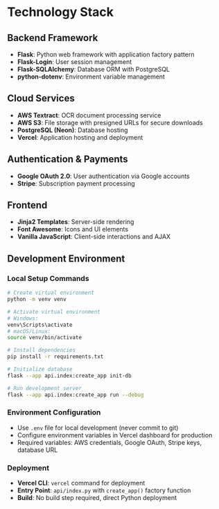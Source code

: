 # Technology Stack

## Backend Framework
- **Flask**: Python web framework with application factory pattern
- **Flask-Login**: User session management
- **Flask-SQLAlchemy**: Database ORM with PostgreSQL
- **python-dotenv**: Environment variable management

## Cloud Services
- **AWS Textract**: OCR document processing service
- **AWS S3**: File storage with presigned URLs for secure downloads
- **PostgreSQL (Neon)**: Database hosting
- **Vercel**: Application hosting and deployment

## Authentication & Payments
- **Google OAuth 2.0**: User authentication via Google accounts
- **Stripe**: Subscription payment processing

## Frontend
- **Jinja2 Templates**: Server-side rendering
- **Font Awesome**: Icons and UI elements
- **Vanilla JavaScript**: Client-side interactions and AJAX

## Development Environment

### Local Setup Commands
```bash
# Create virtual environment
python -m venv venv

# Activate virtual environment
# Windows:
venv\Scripts\activate
# macOS/Linux:
source venv/bin/activate

# Install dependencies
pip install -r requirements.txt

# Initialize database
flask --app api.index:create_app init-db

# Run development server
flask --app api.index:create_app run --debug
```

### Environment Configuration
- Use `.env` file for local development (never commit to git)
- Configure environment variables in Vercel dashboard for production
- Required variables: AWS credentials, Google OAuth, Stripe keys, database URL

### Deployment
- **Vercel CLI**: `vercel` command for deployment
- **Entry Point**: `api/index.py` with `create_app()` factory function
- **Build**: No build step required, direct Python deployment